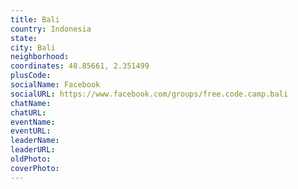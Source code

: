 ```yaml
---
title: Bali
country: Indonesia
state: 
city: Bali
neighborhood: 
coordinates: 48.85661, 2.351499
plusCode:
socialName: Facebook
socialURL: https://www.facebook.com/groups/free.code.camp.bali
chatName:
chatURL:
eventName:
eventURL:
leaderName:
leaderURL:
oldPhoto: 
coverPhoto:
---
```

